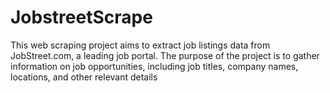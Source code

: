 
# JobstreetScrape
This web scraping project aims to extract job listings data from JobStreet.com, a leading job portal. The purpose of the project is to gather information on job opportunities, including job titles, company names, locations, and other relevant details
